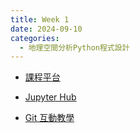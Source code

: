 ```yaml
---
title: Week 1
date: 2024-09-10
categories:
  - 地理空間分析Python程式設計
---
```


- [課程平台](http://gis519.logyuan.idv.tw/courses/course-v1:Pccu_Geography+D98200+202409/progress)

- [Jupyter Hub](http://140.137.37.124/hub/login)

- [Git 互動教學](https://learngitbranching.js.org/)
